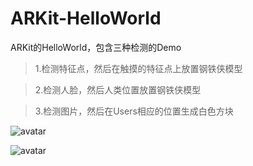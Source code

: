# ARKit-HelloWorld
ARKit的HelloWorld，包含三种检测的Demo

> 1.检测特征点，然后在触摸的特征点上放置钢铁侠模型

> 2.检测人脸，然后人类位置放置钢铁侠模型

> 3.检测图片，然后在Users相应的位置生成白色方块

![avatar](HelloWorld/demo1.jpg)

![avatar](HelloWorld/demo2.PNG)
